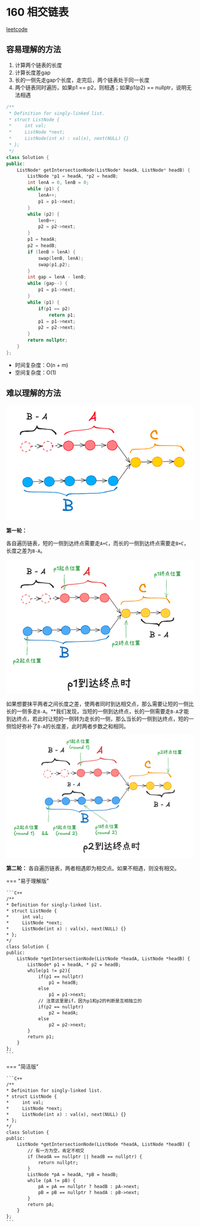 # 160 相交链表

[leetcode](https://leetcode.cn/problems/intersection-of-two-linked-lists/?envType=study-plan-v2&envId=top-100-liked)


## 容易理解的方法

1. 计算两个链表的长度
2. 计算长度差gap
3. 长的一侧先走gap个长度，走完后，两个链表处于同一长度
4. 两个链表同时遍历，如果p1 == p2，则相遇；如果p1(p2) == nullptr，说明无法相遇

```C++
/**
 * Definition for singly-linked list.
 * struct ListNode {
 *     int val;
 *     ListNode *next;
 *     ListNode(int x) : val(x), next(NULL) {}
 * };
 */
class Solution {
public:
    ListNode* getIntersectionNode(ListNode* headA, ListNode* headB) {
        ListNode *p1 = headA, *p2 = headB;
        int lenA = 0, lenB = 0;
        while (p1) {
            lenA++;
            p1 = p1->next;
        }
        while (p2) {
            lenB++;
            p2 = p2->next;
        }
        p1 = headA;
        p2 = headB;
        if (lenB > lenA) {
            swap(lenB, lenA);
            swap(p1,p2);
        }
        int gap = lenA - lenB;
        while (gap--) {
            p1 = p1->next;
        }
        while (p1) {
            if(p1 == p2)
                return p1;
            p1 = p1->next;
            p2 = p2->next;
        }
        return nullptr;
    }
};
```

- 时间复杂度：O(n + m)
- 空间复杂度：O(1)

## 难以理解的方法

![picture 0](assets_IMG/160%20%E7%9B%B8%E4%BA%A4%E9%93%BE%E8%A1%A8/IMG_20250210-004919817.png)  

**第一轮：**

各自遍历链表，短的一侧到达终点需要走`A+C`，而长的一侧到达终点需要走`B+C`，长度之差为`B-A`。

![picture 1](assets_IMG/160%20%E7%9B%B8%E4%BA%A4%E9%93%BE%E8%A1%A8/IMG_20250210-005928431.png)  

如果想要抹平两者之间长度之差，使两者同时到达相交点，那么需要让短的一侧比长的一侧多走`B-A`。**我们发现，当短的一侧到达终点，长的一侧需要走`B-A`才能到达终点，若此时让短的一侧转为走长的一侧，那么当长的一侧到达终点，短的一侧恰好弥补了`B-A`的长度差，此时两者步数之和相同。

![picture 2](assets_IMG/160%20%E7%9B%B8%E4%BA%A4%E9%93%BE%E8%A1%A8/IMG_20250210-010356516.png)  

**第二轮：** 各自遍历链表，两者相遇即为相交点。如果不相遇，则没有相交。

=== "易于理解版"

    ```C++
    /**
    * Definition for singly-linked list.
    * struct ListNode {
    *     int val;
    *     ListNode *next;
    *     ListNode(int x) : val(x), next(NULL) {}
    * };
    */
    class Solution {
    public:
        ListNode *getIntersectionNode(ListNode *headA, ListNode *headB) {
            ListNode* p1 = headA, * p2 = headB;
            while(p1 != p2){
                if(p1 == nullptr)
                    p1 = headB;
                else
                    p1 = p1->next;
                // 注意这里是if，因为p1和p2的判断是互相独立的
                if(p2 == nullptr)
                    p2 = headA;
                else
                    p2 = p2->next;
            }
            return p1;
        }
    };
    ```

=== "简洁版"

    ```C++
    /**
    * Definition for singly-linked list.
    * struct ListNode {
    *     int val;
    *     ListNode *next;
    *     ListNode(int x) : val(x), next(NULL) {}
    * };
    */
    class Solution {
    public:
        ListNode *getIntersectionNode(ListNode *headA, ListNode *headB) {
            // 有一方为空，肯定不相交
            if (headA == nullptr || headB == nullptr) {
                return nullptr;
            }
            ListNode *pA = headA, *pB = headB;
            while (pA != pB) {
                pA = pA == nullptr ? headB : pA->next;
                pB = pB == nullptr ? headA : pB->next;
            }
            return pA;
        }
    };
    ```




